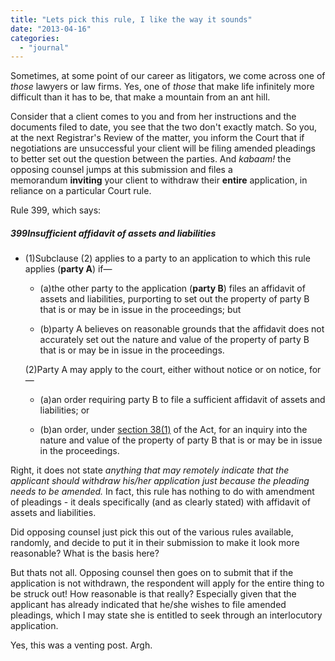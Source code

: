 ```yaml
---
title: "Lets pick this rule, I like the way it sounds"
date: "2013-04-16"
categories: 
  - "journal"
---
```


Sometimes, at some point of our career as litigators, we come across one of _those_ lawyers or law firms. Yes, one of _those_ that make life infinitely more difficult than it has to be, that make a mountain from an ant hill.

Consider that a client comes to you and from her instructions and the documents filed to date, you see that the two don't exactly match. So you, at the next Registrar's Review of the matter, you inform the Court that if negotiations are unsuccessful your client will be filing amended pleadings to better set out the question between the parties. And _kabaam!_ the opposing counsel jumps at this submission and files a memorandum **inviting** your client to withdraw their **entire** application, in reliance on a particular Court rule.

Rule 399, which says:

##### 399Insufficient affidavit of assets and liabilities

- (1)Subclause (2) applies to a party to an application to which this rule applies (**party A**) if—
    
    - (a)the other party to the application (**party B**) files an affidavit of assets and liabilities, purporting to set out the property of party B that is or may be in issue in the proceedings; but
        
    
    - (b)party A believes on reasonable grounds that the affidavit does not accurately set out the nature and value of the property of party B that is or may be in issue in the proceedings.
        
    
    (2)Party A may apply to the court, either without notice or on notice, for—
    
    - (a)an order requiring party B to file a sufficient affidavit of assets and liabilities; or
        
    
    - (b)an order, under [section 38(1)](http://www.legislation.govt.nz/regulation/public/2002/0261/latest/link.aspx?id=DLM441688) of the Act, for an inquiry into the nature and value of the property of party B that is or may be in issue in the proceedings.
        
    

Right, it does not state _anything that may remotely indicate that the applicant should withdraw his/her application just because the pleading needs to be amended._ In fact, this rule has nothing to do with amendment of pleadings - it deals specifically (and as clearly stated) with affidavit of assets and liabilities.

Did opposing counsel just pick this out of the various rules available, randomly, and decide to put it in their submission to make it look more reasonable? What is the basis here?

But thats not all. Opposing counsel then goes on to submit that if the application is not withdrawn, the respondent will apply for the entire thing to be struck out! How reasonable is that really? Especially given that the applicant has already indicated that he/she wishes to file amended pleadings, which I may state she is entitled to seek through an interlocutory application.

Yes, this was a venting post. Argh.
